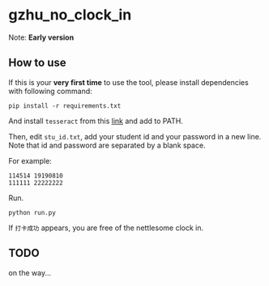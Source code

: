 # gzhu_no_clock_in

Note: **Early version**

## How to use

If this is your **very first time** to use the tool, please install dependencies with following command:

``` shell
pip install -r requirements.txt
```

And install `tesseract` from this [link](https://digi.bib.uni-mannheim.de/tesseract/) and add to PATH.

Then, edit `stu_id.txt`, add your student id and your password in a new line. Note that id and password are separated by a blank space.

For example:

``` text
114514 19190810
111111 22222222
```

Run.

``` shell
python run.py
```

If `打卡成功` appears, you are free of the nettlesome clock in.

## TODO

on the way...